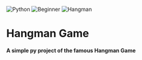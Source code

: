 ![Python](https://img.shields.io/badge/Python-3776AB.svg?style=flat&logo=Python&logoColor=white)
![Beginner](https://img.shields.io/badge/Beginner-blue?style=flat&logo=Python&logoColor=white)
![Hangman](https://img.shields.io/badge/Hangman%20Game-important?style=flat)

# Hangman Game
#### A simple py project of the famous Hangman Game
